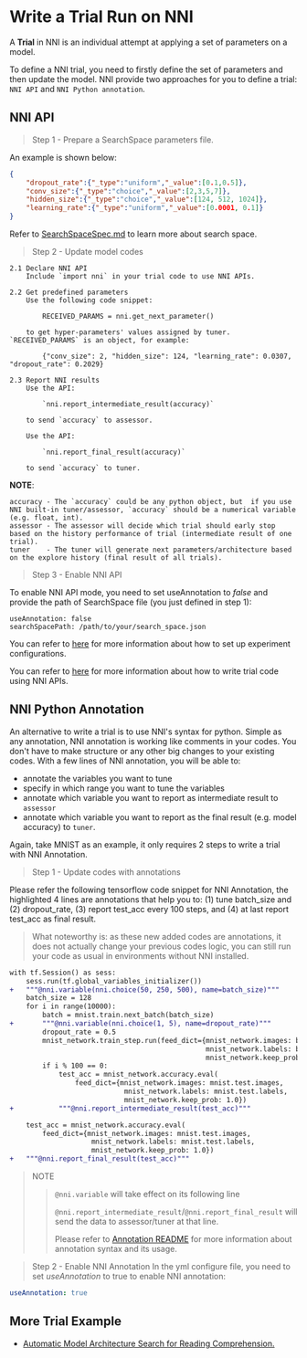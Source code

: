 # Write a Trial Run on NNI

A **Trial** in NNI is an individual attempt at applying a set of parameters on a model. 

To define a NNI trial, you need to firstly define the set of parameters and then update the model. NNI provide two approaches for you to define a trial: `NNI API` and `NNI Python annotation`.

## NNI API

>Step 1 - Prepare a SearchSpace parameters file. 

An example is shown below:

```json
{
    "dropout_rate":{"_type":"uniform","_value":[0.1,0.5]},
    "conv_size":{"_type":"choice","_value":[2,3,5,7]},
    "hidden_size":{"_type":"choice","_value":[124, 512, 1024]},
    "learning_rate":{"_type":"uniform","_value":[0.0001, 0.1]}
}
```

Refer to [SearchSpaceSpec.md](./SearchSpaceSpec.md) to learn more about search space.

>Step 2 - Update model codes

~~~~
2.1 Declare NNI API
    Include `import nni` in your trial code to use NNI APIs. 

2.2 Get predefined parameters
    Use the following code snippet: 

        RECEIVED_PARAMS = nni.get_next_parameter()

    to get hyper-parameters' values assigned by tuner. `RECEIVED_PARAMS` is an object, for example: 

        {"conv_size": 2, "hidden_size": 124, "learning_rate": 0.0307, "dropout_rate": 0.2029}

2.3 Report NNI results
    Use the API:

        `nni.report_intermediate_result(accuracy)`

    to send `accuracy` to assessor.

    Use the API:

        `nni.report_final_result(accuracy)`

    to send `accuracy` to tuner.
~~~~

**NOTE**:

~~~~
accuracy - The `accuracy` could be any python object, but  if you use NNI built-in tuner/assessor, `accuracy` should be a numerical variable (e.g. float, int).
assessor - The assessor will decide which trial should early stop based on the history performance of trial (intermediate result of one trial).
tuner    - The tuner will generate next parameters/architecture based on the explore history (final result of all trials).
~~~~

>Step 3 - Enable NNI API

To enable NNI API mode, you need to set useAnnotation to *false* and provide the path of SearchSpace file (you just defined in step 1):

```
useAnnotation: false
searchSpacePath: /path/to/your/search_space.json
```

You can refer to [here](./ExperimentConfig.md) for more information about how to set up experiment configurations.

You can refer to [here](../examples/trials/README.md) for more information about how to write trial code using NNI APIs.

## NNI Python Annotation

An alternative to write a trial is to use NNI's syntax for python. Simple as any annotation, NNI annotation is working like comments in your codes. You don't have to make structure or any other big changes to your existing codes. With a few lines of NNI annotation, you will be able to:
* annotate the variables you want to tune 
* specify in which range you want to tune the variables
* annotate which variable you want to report as intermediate result to `assessor`
* annotate which variable you want to report as the final result (e.g. model accuracy) to `tuner`.

Again, take MNIST as an example, it only requires 2 steps to write a trial with NNI Annotation.

>Step 1 - Update codes with annotations 

Please refer the following tensorflow code snippet for NNI Annotation, the highlighted 4 lines are annotations that help you to: (1) tune batch\_size and (2) dropout\_rate, (3) report test\_acc every 100 steps, and (4) at last report test\_acc as final result.

>What noteworthy is: as these new added codes are annotations, it does not actually change your previous codes logic, you can still run your code as usual in environments without NNI installed.

```diff
with tf.Session() as sess:
    sess.run(tf.global_variables_initializer())
+   """@nni.variable(nni.choice(50, 250, 500), name=batch_size)"""
    batch_size = 128
    for i in range(10000):
        batch = mnist.train.next_batch(batch_size)
+       """@nni.variable(nni.choice(1, 5), name=dropout_rate)"""
        dropout_rate = 0.5
        mnist_network.train_step.run(feed_dict={mnist_network.images: batch[0],
                                                mnist_network.labels: batch[1],
                                                mnist_network.keep_prob: dropout_rate})
        if i % 100 == 0:
            test_acc = mnist_network.accuracy.eval(
                feed_dict={mnist_network.images: mnist.test.images,
                            mnist_network.labels: mnist.test.labels,
                            mnist_network.keep_prob: 1.0})
+           """@nni.report_intermediate_result(test_acc)"""

    test_acc = mnist_network.accuracy.eval(
        feed_dict={mnist_network.images: mnist.test.images,
                    mnist_network.labels: mnist.test.labels,
                    mnist_network.keep_prob: 1.0})
+   """@nni.report_final_result(test_acc)"""
```

>NOTE
>>`@nni.variable` will take effect on its following line
>>
>>`@nni.report_intermediate_result`/`@nni.report_final_result` will send the data to assessor/tuner at that line. 
>>
>>Please refer to [Annotation README](../tools/nni_annotation/README.md) for more information about annotation syntax and its usage.

>Step 2 - Enable NNI Annotation
In the yml configure file, you need to set *useAnnotation* to true to enable NNI annotation:

```yml
useAnnotation: true
```

## More Trial Example

* [Automatic Model Architecture Search for Reading Comprehension.](../examples/trials/ga_squad/README.md)
